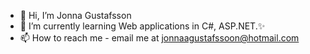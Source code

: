 - 👋 Hi, I’m Jonna Gustafsson
- 🌱 I’m currently learning Web applications in C#, ASP.NET.✨
- 📫 How to reach me - email me at jonnaagustafssoon@hotmail.com
